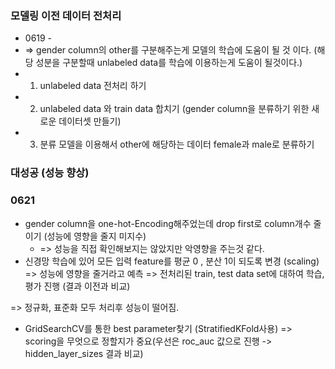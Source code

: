 ### 모델링 이전 데이터 전처리




 - 0619 - 
 - => gender column의 other를 구분해주는게 모델의 학습에 도움이 될 것 이다. (해당 성분을 구분할때 unlabeled data를 학습에 이용하는게 도움이 될것이다.)
 - 1. unlabeled data 전처리 하기
 - 2. unlabeled data 와 train data 합치기 (gender column을 분류하기 위한 새로운 데이터셋 만들기)
 - 3. 분류 모델을 이용해서 other에 해당하는 데이터 female과 male로 분류하기
### 대성공 (성능 향상)


### 0621
 - gender column을 one-hot-Encoding해주었는데 drop first로 column개수 줄이기 (성능에 영향을 줄지 미지수)
   - => 성능을 직접 확인해보지는 않았지만 악영향을 주는것 같다.
 - 신경망 학습에 있어 모든 입력 feature를 평균 0 , 분산 1이 되도록 변경 (scaling) => 성능에 영향을 줄거라고 예측
 => 전처리된 train, test data set에 대하여 학습, 평가 진행 (결과 이전과 비교)
 
 => 정규화, 표준화 모두 처리후 성능이 떨어짐.
 
 
 - GridSearchCV를 통한 best parameter찾기 (StratifiedKFold사용) => scoring을 무엇으로 정할지가 중요(우선은 roc_auc 값으로 진행 -> hidden_layer_sizes 결과 비교)
